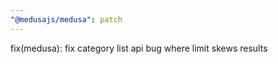 ```yaml
---
"@medusajs/medusa": patch
---
```


fix(medusa): fix category list api bug where limit skews results
